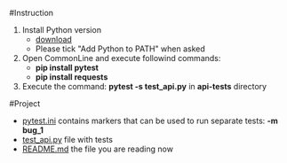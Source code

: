 #Instruction

1. Install Python version 
   - [download](https://www.python.org/downloads/)
   - Please tick "Add Python to PATH" when asked
1. Open CommonLine and execute followind commands:
   - **pip install pytest**
   - **pip install requests**   
1. Execute the command: **pytest -s test_api.py** in **api-tests** directory

#Project
- [pytest.ini](pytest.ini) contains markers that can be used to run separate tests: **-m bug_1**
- [test_api.py](test_api.py) file with tests
- [README.md](README.md) the file you are reading now




